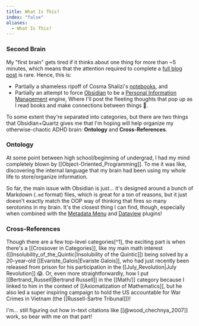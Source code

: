 ```yaml
---
title: What Is This?
index: "false"
aliases:
  - What Is This?
---
```

### Second Brain

My "first brain" gets tired if it thinks about one thing for more than ~5 minutes, which means that the attention required to complete a [full blog post](https://jjacobs.me/blog) is rare. Hence, this is:
* Partially a shameless ripoff of Cosma Shalizi's [notebooks](http://bactra.org/notebooks/), and
* Partially an attempt to force [Obsidian]() to be a [Personal Information Management](https://en.wikipedia.org/wiki/Personal_information_management) engine,
Where I'll post the fleeting thoughts that pop up as I read books and make connections between things 🙈.

To some extent they're separated into categories, but there are two things that Obsidian+Quartz gives me that I'm hoping will help organize my otherwise-chaotic ADHD brain: **Ontology** and **Cross-References**.

### Ontology

At some point between high school/beginning of undergrad, I had my mind completely blown by [[Object-Oriented_Programming]]. To me it was like, discovering the internal language that my brain had been using my whole life to store/organize information.

So far, the main issue with Obsidian is just... it's designed around a bunch of Markdown (`.md` format) files, which is great for a ton of reasons, but it just doesn't exactly match the OOP way of thinking that fires so many serotonins in my brain. It's the closest thing I can find, though, especially when combined with the [Metadata Menu](https://mdelobelle.github.io/metadatamenu/) and [Dataview](https://blacksmithgu.github.io/obsidian-dataview/) plugins!
### Cross-References

Though there are a few top-level categories[^1], the exciting part is when there's a [[Crossover in Categories]], like my main math interest ([[Insolubility_of_the_Quintic|Insolubility of the Quintic]]) being solved by a 20-year-old [[Evariste_Galois|Evariste Galois]], who had just recently been released from prison for his participation in the [[July_Revolution|July Revolution]] 😱. Or, even more straightforwardly, how I put [[Bertrand_Russell|Bertrand Russell]] in the [[Math/]] category because I linked to him in the context of [[Axiomatization of Mathematics]], but he also led a super inspiring campaign to hold the US accountable for War Crimes in Vietnam (the [[Russell-Sartre Tribunal]])!

I'm... still figuring out how in-text citations like [[@wood_chechnya_2007]] work, so bear with me on that part!
